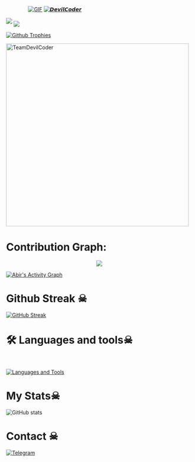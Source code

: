  ㅤ ㅤ ㅤㅤ[![GIF](https://github.com/TeamDevilCoder/DevilCoder/blob/main/DevilCoder.gif)](https://github.com/TeamDevilCoder)
   [![𝘿𝙚𝙫𝙞𝙡𝘾𝙤𝙙𝙚𝙧](https://github-stats-alpha.vercel.app/api?username=TeamDevilCoder "DevilCoder")](https://github-stats-alpha.vercel.app/api?username=TeamDevilCoder "DevilCoder")
                                                          
  
<img src="https://readme-typing-svg.herokuapp.com?color=00FF00&width=420&lines=🌿TeamDevilCoder🌱">


<!--
**TeamDevilCoder/DevilCoder** is a ✨ _special_ ✨ repository because its `README.md` (this file) appears on your GitHub profile.



<p align="center">
    <b>ᴠɪsɪᴛᴏʀs</b><br>
 -->    <img align="middle" src="https://profile-counter.glitch.me/TeamDevilCoder/count.svg" />
</p>
<!---
TeamDevilCoder/DevilCoder is a ✨ special ✨ repository because its `README.md` (this file) appears on your GitHub profile.
You can click the Preview link to take a look at your changes.
--->


  [![Github Trophies](https://github-profile-trophy.vercel.app/?username=TeamDevilCoder&theme=transparent&no-bg=true&margin-w=15&margin-h=10&row=1&column=6&count_private=true)](https://DevilCoder.me)
  

<p><img width="494" align="center" src="https://github-readme-stats.vercel.app/api/top-langs?username=TeamDevilCoder&show_icons=true&locale=en&layout=compact" alt="TeamDevilCoder" /></p>

# Contribution Graph:


<p align="center">
  <a href="https://github.com/TeamDevilCoder">
    <img src="https://github-readme-streak-stats.herokuapp.com/?user=TeamDevilCoder#version3"/>
  </a>
</p>
<a href="https://github.com/TeamDevilCoder"><img alt="Abir's Activity Graph" src="https://ghactivity.mrayush.me/graph?username=TeamDevilCoder&bg_color=1F222E&color=F8D866&line=F85D7F&point=FFFFFF&hide_border=true" /></a>



# Github Streak ☠︎︎

  [![GitHub Streak](https://streak-stats.demolab.com?user=TeamDevilCoder&theme=radical&border_radius=5&date_format=j%20M%5B%20Y%5D&fire=FF8100)](https://TeamDevilCoder.me)

# 🛠️ Languages and tools☠︎︎
</br>

[![Languages and Tools](https://skillicons.dev/icons?i=androidstudio,bash,vscode,docker,git,github,linux,heroku,arduino,redis,mongodb,java,html,py,c,ts,js,deno,flutter,fastapi&perline=10)](https://TeamDevilCoder.me)



# My Stats☠︎︎
![ GitHub stats](https://github-readme-stats.vercel.app/api?username=TeamDevilCoder&show_icons=true&theme=radical)

# Contact ☠︎︎
<a href="https://t.me/cyberdaxx"><img title="Telegram" src="https://img.shields.io/badge/Telegram-%23000000.svg?&style=for-the-badge&logo=telegram&logoColor=61DAFB"></a>

